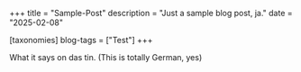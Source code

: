 +++
title = "Sample-Post"
description = "Just a sample blog post, ja."
date = "2025-02-08"

[taxonomies]
blog-tags = ["Test"]
+++

What it says on das tin. (This is totally German, yes)
